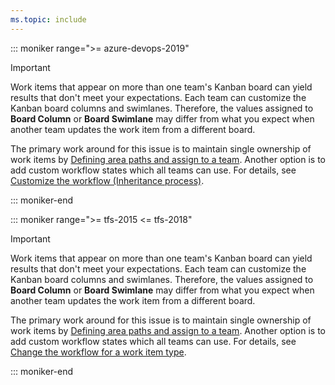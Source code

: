 ```yaml
---
ms.topic: include
---
```


::: moniker range=">= azure-devops-2019"

> [!IMPORTANT]  
> Work items that appear on more than one team's Kanban board can yield results that don't meet your expectations. Each team can customize the Kanban board columns and swimlanes. Therefore, the values assigned to **Board Column** or **Board Swimlane** may differ from what you expect when another team updates the work item from a different board.
>
> The primary work around for this issue is to maintain single ownership of work items by [Defining area paths and assign to a team](/azure/devops/organizations/settings/set-area-paths). Another option is to add custom workflow states which all teams can use. For details, see [Customize the workflow (Inheritance process)](/azure/devops/organizations/settings/work/customize-process-workflow).

::: moniker-end

::: moniker range=">= tfs-2015 <= tfs-2018"

> [!IMPORTANT]  
> Work items that appear on more than one team's Kanban board can yield results that don't meet your expectations. Each team can customize the Kanban board columns and swimlanes. Therefore, the values assigned to **Board Column** or **Board Swimlane** may differ from what you expect when another team updates the work item from a different board.
>
> The primary work around for this issue is to maintain single ownership of work items by [Defining area paths and assign to a team](/azure/devops/organizations/settings/set-area-paths). Another option is to add custom workflow states which all teams can use. For details, see [Change the workflow for a work item type](/azure/devops/reference/xml/change-workflow-wit).

::: moniker-end
